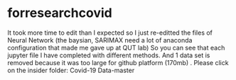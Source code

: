 # forresearchcovid
It took more time to edit than I expected so I just re-editted the files of Neural Network (the baysian, SARIMAX need a lot of anaconda configuration that made me gave up at QUT lab) 
So you can see that each jupyter file I have completed with different methods. And 1 data set is removed because it was too large for github platform (170mb) .
Please click on the insider folder: Covid-19 Data-master
